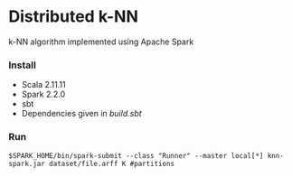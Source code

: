 # Distributed k-NN
k-NN algorithm implemented using Apache Spark

### Install
* Scala 2.11.11
* Spark 2.2.0
* sbt
* Dependencies given in *build.sbt*

### Run
```
$SPARK_HOME/bin/spark-submit --class "Runner" --master local[*] knn-spark.jar dataset/file.arff K #partitions
```
